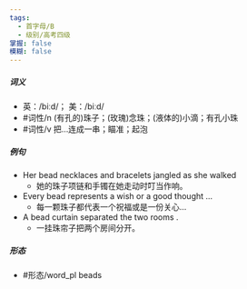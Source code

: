 ```yaml
---
tags:
  - 首字母/B
  - 级别/高考四级
掌握: false
模糊: false
---
```

##### 词义
- 英：/biːd/； 美：/biːd/
- #词性/n  (有孔的)珠子；(玫瑰)念珠；(液体的)小滴；有孔小珠
- #词性/v  把…连成一串；瞄准；起泡
##### 例句
- Her bead necklaces and bracelets jangled as she walked
	- 她的珠子项链和手镯在她走动时叮当作响。
- Every bead represents a wish or a good thought ...
	- 每一颗珠子都代表一个祝福或是一份关心…
- A bead curtain separated the two rooms .
	- 一挂珠帘子把两个房间分开。
##### 形态
- #形态/word_pl beads
